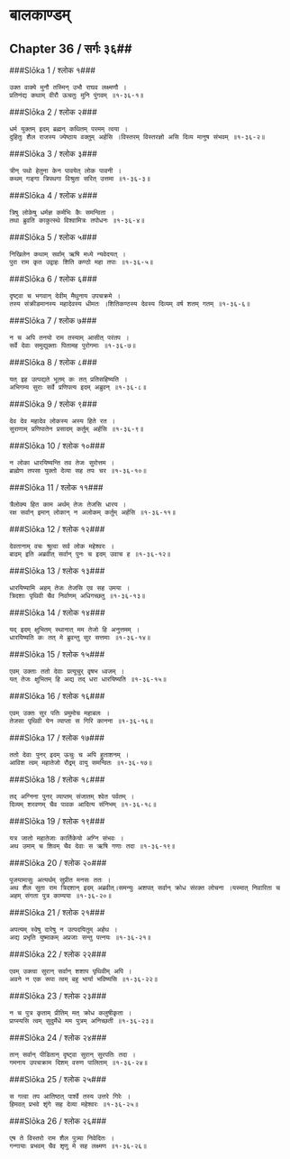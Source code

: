 बालकाण्डम्
===============================


## Chapter 36  / सर्गः ३६##


###Slōka 1 / श्लोक १###


    उक्त वाक्ये मुनौ तस्मिन् उभौ राघव लक्ष्मणौ ।
    प्रतिनंद्य कथाम् वीरौ ऊचतुः मुनि पुंगवम् ॥१-३६-१॥


###Slōka 2 / श्लोक २###


    धर्म युक्तम् इदम् ब्रह्मन् कथितम् परमम् त्वया ।
    दुहितुः शैल राजस्य ज्येष्ठाय वक्तुम् अर्हसि ।विस्तरम् विस्तरज्ञो असि दिव्य मानुष संभवम् ॥१-३६-२॥


###Slōka 3 / श्लोक ३###


    त्रीन् पथो हेतुना केन पावयेत् लोक पावनी ।
    कथम् गङ्गा त्रिपथगा विश्रुता सरित् उत्तमा ॥१-३६-३॥


###Slōka 4 / श्लोक ४###


    त्रिषु लोकेषु धर्मज्ञ कर्मभिः कैः समन्विता ।
    तथा ब्रुवति काकुत्स्थे विश्वामित्रः तपोधनः ॥१-३६-४॥


###Slōka 5 / श्लोक ५###


    निखिलेन कथाम् सर्वाम् ऋषि मध्ये न्यवेदयत् ।
    पुरा राम कृत उद्वाहः शिति कण्ठो महा तपाः ॥१-३६-५॥


###Slōka 6 / श्लोक ६###


    दृष्ट्वा च भगवान् देवीम् मैथुनाय उपचक्रमे ।
    तस्य संक्रीडमानस्य महादेवस्य धीमतः ।शितिकण्ठस्य देवस्य दिव्यम् वर्ष शतम् गतम् ॥१-३६-६॥


###Slōka 7 / श्लोक ७###


    न च अपि तनयो राम तस्याम् आसीत् परंतप ।
    सर्वे देवाः समुद्युक्ताः पितामह पुरोगमाः ॥१-३६-७॥


###Slōka 8 / श्लोक ८###


    यत् इह उत्पद्यते भूतम् कः तत् प्रतिसहिष्यति ।
    अभिगम्य सुराः सर्वे प्रणिपत्य इदम् अब्रुवन् ॥१-३६-८॥


###Slōka 9 / श्लोक ९###


    देव देव महादेव लोकस्य अस्य हिते रत ।
    सुराणाम् प्रणिपातेन प्रसादम् कर्तुम् अर्हसि ॥१-३६-९॥


###Slōka 10 / श्लोक १०###


    न लोका धारयिष्यन्ति तव तेजः सुरोत्तम ।
    ब्राह्मेण तपसा युक्तो देव्या सह तपः चर ॥१-३६-१०॥


###Slōka 11 / श्लोक ११###


    त्रैलोक्य हित काम अर्थम् तेजः तेजसि धारय ।
    रक्ष सर्वान् इमान् लोकान् न अलोकम् कर्तुम् अर्हसि ॥१-३६-११॥


###Slōka 12 / श्लोक १२###


    देवतानाम् वचः श्रुत्वा सर्व लोक महेश्वरः ।
    बाढम् इति अब्रवीत् सर्वान् पुनः च इदम् उवाच ह ॥१-३६-१२॥


###Slōka 13 / श्लोक १३###


    धारयिष्यामि अहम् तेजः तेजसि एव सह उमया ।
    त्रिदशाः पृथिवी चैव निर्वाणम् अधिगच्छतु ॥१-३६-१३॥


###Slōka 14 / श्लोक १४###


    यद् इदम् क्षुभितम् स्थानात् मम तेजो हि अनुत्तमम् ।
    धारयिष्यति कः तत् मे ब्रुवन्तु सुर सत्तमाः ॥१-३६-१४॥


###Slōka 15 / श्लोक १५###


    एवम् उक्ताः ततो देवाः प्रत्यूचुर् वृषभ ध्वजम् ।
    यत् तेजः क्षुभितम् हि अद्य तद् धरा धारयिष्यति ॥१-३६-१५॥


###Slōka 16 / श्लोक १६###


    एवम् उक्तः सुर पतिः प्रमुमोच महाबलः ।
    तेजसा पृथिवी येन व्याप्ता स गिरि कानना ॥१-३६-१६॥


###Slōka 17 / श्लोक १७###


    ततो देवाः पुनर् इदम् ऊचुः च अपि हुताशनम् ।
    आविश त्वम् महातेजो रौद्रम् वायु समन्वितः ॥१-३६-१७॥


###Slōka 18 / श्लोक १८###


    तद् अग्निना पुनर् व्याप्तम् संजातम् श्वेत पर्वतम् ।
    दिव्यम् शरवणम् चैव पावक आदित्य संनिभम् ॥१-३६-१८॥


###Slōka 19 / श्लोक १९###


    यत्र जातो महातेजाः कार्तिकेयो अग्नि संभवः ।
    अथ उमाम् च शिवम् चैव देवाः स ऋषि गणाः तदा ॥१-३६-१९॥


###Slōka 20 / श्लोक २०###


    पूजयामासुः अत्यर्थम् सुप्रीत मनसः ततः ।
    अथ शैल सुता राम त्रिदशान् इदम् अब्रवीत्।समन्युः अशपत् सर्वान् क्रोध संरक्त लोचना ।यस्मात् निवारिता च अहम् संगता पुत्र काम्यया ॥१-३६-२०॥


###Slōka 21 / श्लोक २१###


    अपत्यम् स्वेषु दारेषु न उत्पदयितुम् अर्हथ ।
    अद्य प्रभृति युष्माकम् अप्रजाः सन्तु पत्नयः ॥१-३६-२१॥


###Slōka 22 / श्लोक २२###


    एवम् उक्त्वा सुरान् सर्वान् शशाप पृथिवीम् अपि ।
    अवने न एक रूपा त्वम् बहु भार्या भविष्यसि ॥१-३६-२२॥


###Slōka 23 / श्लोक २३###


    न च पुत्र कृताम् प्रीतिम् मत् क्रोध कलुषीकृता ।
    प्राप्स्यसि त्वम् सुदुर्मेधे मम पुत्रम् अनिच्छती ॥१-३६-२३॥


###Slōka 24 / श्लोक २४###


    तान् सर्वान् पीडितान् दृष्ट्वा सुरान् सुरपतिः तदा ।
    गमनाय उपचक्राम दिशम् वरुण पालिताम् ॥१-३६-२४॥


###Slōka 25 / श्लोक २५###


    स गत्वा तप आतिष्ठत् पार्श्वे तस्य उत्तरे गिरेः ।
    हिमवत् प्रभवे शृंगे सह देव्या महेश्वरः ॥१-३६-२५॥


###Slōka 26 / श्लोक २६###


    एष ते विस्तरो राम शैल पुत्र्या निवेदितः ।
    गन्गायाः प्रभवम् चैव शृणु मे सह लक्ष्मण ॥१-३६-२६॥


